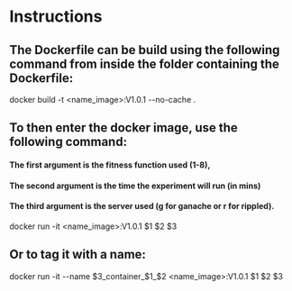 # Instructions

## The Dockerfile can be build using the following command from inside the folder containing the Dockerfile: 
docker build -t <name_image>:V1.0.1 --no-cache .

## To then enter the docker image, use the following command:
#### The first argument is the fitness function used (1-8), 
#### The second argument is the time the experiment will run (in mins) 
#### The third argument is the server used (g for ganache or r for rippled).
docker run -it <name_image>:V1.0.1 $1 $2 $3
## Or to tag it with a name:
docker run -it --name $3_container_$1_$2 <name_image>:V1.0.1 $1 $2 $3
